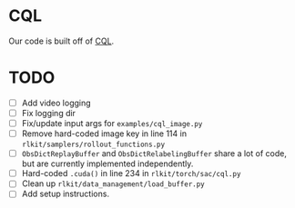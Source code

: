 # CQL

Our code is built off of [CQL](https://github.com/aviralkumar2907/CQL). 

# TODO
- [ ] Add video logging
- [ ] Fix logging dir
- [ ] Fix/update input args for `examples/cql_image.py`
- [ ] Remove hard-coded image key in line 114 in `rlkit/samplers/rollout_functions.py`
- [ ] `ObsDictReplayBuffer` and `ObsDictRelabelingBuffer` share a lot of code, but are currently implemented independently.
- [ ] Hard-coded `.cuda()` in line 234 in `rlkit/torch/sac/cql.py`
- [ ] Clean up `rlkit/data_management/load_buffer.py`
- [ ] Add setup instructions. 
